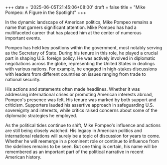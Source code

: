 +++
date = '2025-06-05T21:45:06+08:00'
draft = false
title = "Mike Pompeo: A Figure in the Spotlight"
+++

In the dynamic landscape of American politics, Mike Pompeo remains a name that garners significant attention. Mike Pompeo has had a multifaceted career that has placed him at the center of numerous important events. 

Pompeo has held key positions within the government, most notably serving as the Secretary of State. During his tenure in this role, he played a crucial part in shaping U.S. foreign policy. He was actively involved in diplomatic negotiations across the globe, representing the United States in dealings with various nations. For example, he engaged in high-stakes discussions with leaders from different countries on issues ranging from trade to national security. 

His actions and statements often made headlines. Whether it was addressing international crises or promoting American interests abroad, Pompeo's presence was felt. His tenure was marked by both support and criticism. Supporters lauded his assertive approach in safeguarding U.S. sovereignty and interests, while critics raised concerns about some of the diplomatic strategies he employed. 

As the political tides continue to shift, Mike Pompeo's influence and actions are still being closely watched. His legacy in American politics and international relations will surely be a topic of discussion for years to come. Whether he will reemerge in a prominent role or continue to influence from the sidelines remains to be seen. But one thing is certain, his name will be remembered as an important part of the political narrative in recent American history.